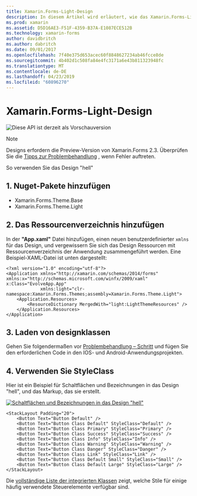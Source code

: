 ```yaml
---
title: Xamarin.Forms-Light-Design
description: In diesem Artikel wird erläutert, wie das Xamarin.Forms-Light-Design in einer app genutzt werden.
ms.prod: xamarin
ms.assetid: D5D16AE3-F51F-4359-B37A-E1087ECE512B
ms.technology: xamarin-forms
author: davidbritch
ms.author: dabritch
ms.date: 09/01/2017
ms.openlocfilehash: 7f40e375d653acec60f8848627234ab46fcce8de
ms.sourcegitcommit: 4b402d1c508fa84e4fc3171a6e43b811323948fc
ms.translationtype: MT
ms.contentlocale: de-DE
ms.lasthandoff: 04/23/2019
ms.locfileid: "60896270"
---
```

# <a name="xamarinforms-light-theme"></a>Xamarin.Forms-Light-Design

![](~/media/shared/preview.png "Diese API ist derzeit als Vorschauversion")

> [!NOTE]
> Designs erfordern die Preview-Version von Xamarin.Forms 2.3. Überprüfen Sie die [Tipps zur Problembehandlung](~/xamarin-forms/user-interface/themes/index.md) , wenn Fehler auftreten.

So verwenden Sie das Design "hell"

## <a name="1-add-nuget-packages"></a>1. Nuget-Pakete hinzufügen

* Xamarin.Forms.Theme.Base
* Xamarin.Forms.Theme.Light

## <a name="2-add-to-the-resource-dictionary"></a>2. Das Ressourcenverzeichnis hinzufügen

In der **"App.xaml"** Datei hinzufügen, einen neuen benutzerdefinierter `xmlns` für das Design, und vergewissern Sie sich das Design Ressourcen mit Ressourcenverzeichnis der Anwendung zusammengeführt werden.
Eine Beispiel-XAML-Datei ist unten dargestellt:

```xaml
<?xml version="1.0" encoding="utf-8"?>
<Application xmlns="http://xamarin.com/schemas/2014/forms" xmlns:x="http://schemas.microsoft.com/winfx/2009/xaml" x:Class="EvolveApp.App"
             xmlns:light="clr-namespace:Xamarin.Forms.Themes;assembly=Xamarin.Forms.Theme.Light">
    <Application.Resources>
        <ResourceDictionary MergedWith="light:LightThemeResources" />
    </Application.Resources>
</Application>
```

## <a name="3-load-theme-classes"></a>3. Laden von designklassen

Gehen Sie folgendermaßen vor [Problembehandlung – Schritt](~/xamarin-forms/user-interface/themes/index.md) und fügen Sie den erforderlichen Code in den IOS- und Android-Anwendungsprojekten.

## <a name="4-use-styleclass"></a>4. Verwenden Sie StyleClass

Hier ist ein Beispiel für Schaltflächen und Bezeichnungen in das Design "hell", und das Markup, das sie erstellt.

[![](light-images/light-theme-sml.png "Schaltflächen und Bezeichnungen in das Design \"hell\"")](light-images/light-theme.png#lightbox "Schaltflächen und Bezeichnungen in das Design \"hell\"")

```xaml
<StackLayout Padding="20">
    <Button Text="Button Default" />
    <Button Text="Button Class Default" StyleClass="Default" />
    <Button Text="Button Class Primary" StyleClass="Primary" />
    <Button Text="Button Class Success" StyleClass="Success" />
    <Button Text="Button Class Info" StyleClass="Info" />
    <Button Text="Button Class Warning" StyleClass="Warning" />
    <Button Text="Button Class Danger" StyleClass="Danger" />
    <Button Text="Button Class Link" StyleClass="Link" />
    <Button Text="Button Class Default Small" StyleClass="Small" />
    <Button Text="Button Class Default Large" StyleClass="Large" />
</StackLayout>
```

Die [vollständige Liste der integrierten Klassen](~/xamarin-forms/user-interface/themes/index.md) zeigt, welche Stile für einige häufig verwendete Steuerelemente verfügbar sind.
